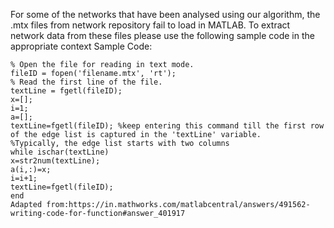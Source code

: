 For some of the networks that have been analysed using our algorithm, the .mtx files from network repository fail to load in MATLAB. To extract network data from these files
please use the following sample code in the appropriate context
Sample Code:
```
% Open the file for reading in text mode.
fileID = fopen('filename.mtx', 'rt');
% Read the first line of the file.
textLine = fgetl(fileID);
x=[];
i=1;
a=[];
textLine=fgetl(fileID); %keep entering this command till the first row of the edge list is captured in the 'textLine' variable. 
%Typically, the edge list starts with two columns 
while ischar(textLine)
x=str2num(textLine);
a(i,:)=x;
i=i+1;
textLine=fgetl(fileID);
end
Adapted from:https://in.mathworks.com/matlabcentral/answers/491562-writing-code-for-function#answer_401917
```
